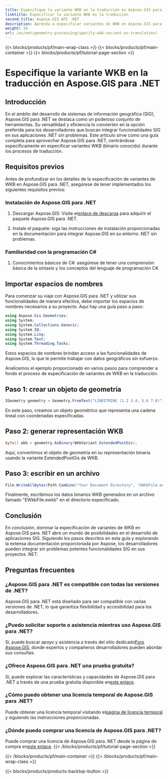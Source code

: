 ```yaml
---
title: Especifique la variante WKB en la traducción en Aspose.GIS para .NET
linktitle: Especificar la variante WKB en la traducción
second_title: Aspose.GIS API .NET
description: Aprenda a especificar variantes de WKB en Aspose.GIS para .NET sin esfuerzo con esta guía completa. Mejore sus habilidades de desarrollo SIG.
weight: 18
url: /es/net/geometry-processing/specify-wkb-variant-on-translation/
---
```


{{< blocks/products/pf/main-wrap-class >}}
{{< blocks/products/pf/main-container >}}
{{< blocks/products/pf/tutorial-page-section >}}

# Especifique la variante WKB en la traducción en Aspose.GIS para .NET

## Introducción
En el ámbito del desarrollo de sistemas de información geográfica (SIG), Aspose.GIS para .NET se destaca como un poderoso conjunto de herramientas. Su versatilidad y eficiencia lo convierten en la opción preferida para los desarrolladores que buscan integrar funcionalidades SIG en sus aplicaciones .NET sin problemas. Este artículo sirve como una guía completa para aprovechar Aspose.GIS para .NET, centrándose específicamente en especificar variantes WKB (binario conocido) durante los procesos de traducción.
## Requisitos previos
Antes de profundizar en los detalles de la especificación de variantes de WKB en Aspose.GIS para .NET, asegúrese de tener implementados los siguientes requisitos previos:
### Instalación de Aspose.GIS para .NET
1. Descargar Aspose.GIS: Visite el[enlace de descarga](https://releases.aspose.com/gis/net/) para adquirir el paquete Aspose.GIS para .NET.
   
2. Instale el paquete: siga las instrucciones de instalación proporcionadas en la documentación para integrar Aspose.GIS en su entorno .NET sin problemas.
### Familiaridad con la programación C#
1. Conocimientos básicos de C#: asegúrese de tener una comprensión básica de la sintaxis y los conceptos del lenguaje de programación C#.

## Importar espacios de nombres
Para comenzar su viaje con Aspose.GIS para .NET y utilizar sus funcionalidades de manera efectiva, debe importar los espacios de nombres necesarios a su proyecto. Aquí hay una guía paso a paso:

```csharp
using Aspose.Gis.Geometries;
using System;
using System.Collections.Generic;
using System.IO;
using System.Linq;
using System.Text;
using System.Threading.Tasks;
```
Estos espacios de nombres brindan acceso a las funcionalidades de Aspose.GIS, lo que le permite trabajar con datos geográficos sin esfuerzo.

Analicemos el ejemplo proporcionado en varios pasos para comprender a fondo el proceso de especificación de variantes de WKB en la traducción.
## Paso 1: crear un objeto de geometría
```csharp
IGeometry geometry = Geometry.FromText("LINESTRING (1.2 3.4, 5.6 7.8)");
```
En este paso, creamos un objeto geométrico que representa una cadena lineal con coordenadas especificadas.
## Paso 2: generar representación WKB
```csharp
byte[] wkb = geometry.AsBinary(WkbVariant.ExtendedPostGis);
```
Aquí, convertimos el objeto de geometría en su representación binaria usando la variante ExtendedPostGis de WKB.
## Paso 3: escribir en un archivo
```csharp
File.WriteAllBytes(Path.Combine("Your Document Directory", "EWkbFile.ewkb"), wkb);
```
Finalmente, escribimos los datos binarios WKB generados en un archivo llamado "EWkbFile.ewkb" en el directorio especificado.

## Conclusión
En conclusión, dominar la especificación de variantes de WKB en Aspose.GIS para .NET abre un mundo de posibilidades en el desarrollo de aplicaciones SIG. Siguiendo los pasos descritos en esta guía y explorando la extensa documentación proporcionada por Aspose, los desarrolladores pueden integrar sin problemas potentes funcionalidades SIG en sus proyectos .NET.
## Preguntas frecuentes
### ¿Aspose.GIS para .NET es compatible con todas las versiones de .NET?
Aspose.GIS para .NET está diseñado para ser compatible con varias versiones de .NET, lo que garantiza flexibilidad y accesibilidad para los desarrolladores.
### ¿Puedo solicitar soporte o asistencia mientras uso Aspose.GIS para .NET?
 Sí, puede buscar apoyo y asistencia a través del sitio dedicado[Foro Aspose.GIS](https://forum.aspose.com/c/gis/33), donde expertos y compañeros desarrolladores pueden abordar sus consultas.
### ¿Ofrece Aspose.GIS para .NET una prueba gratuita?
 Sí, puede explorar las características y capacidades de Aspose.GIS para .NET a través de una prueba gratuita disponible en[este enlace](https://releases.aspose.com/).
### ¿Cómo puedo obtener una licencia temporal de Aspose.GIS para .NET?
 Puede obtener una licencia temporal visitando el[página de licencia temporal](https://purchase.aspose.com/temporary-license/) y siguiendo las instrucciones proporcionadas.
### ¿Dónde puedo comprar una licencia de Aspose.GIS para .NET?
 Puede comprar una licencia de Aspose.GIS para .NET desde la página de compra en[este enlace](https://purchase.aspose.com/buy).
{{< /blocks/products/pf/tutorial-page-section >}}

{{< /blocks/products/pf/main-container >}}
{{< /blocks/products/pf/main-wrap-class >}}

{{< blocks/products/products-backtop-button >}}
